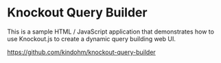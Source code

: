 Knockout Query Builder
======================

This is a sample HTML / JavaScript application that demonstrates how to use
Knockout.js to create a dynamic query building web UI.


https://github.com/kindohm/knockout-query-builder

